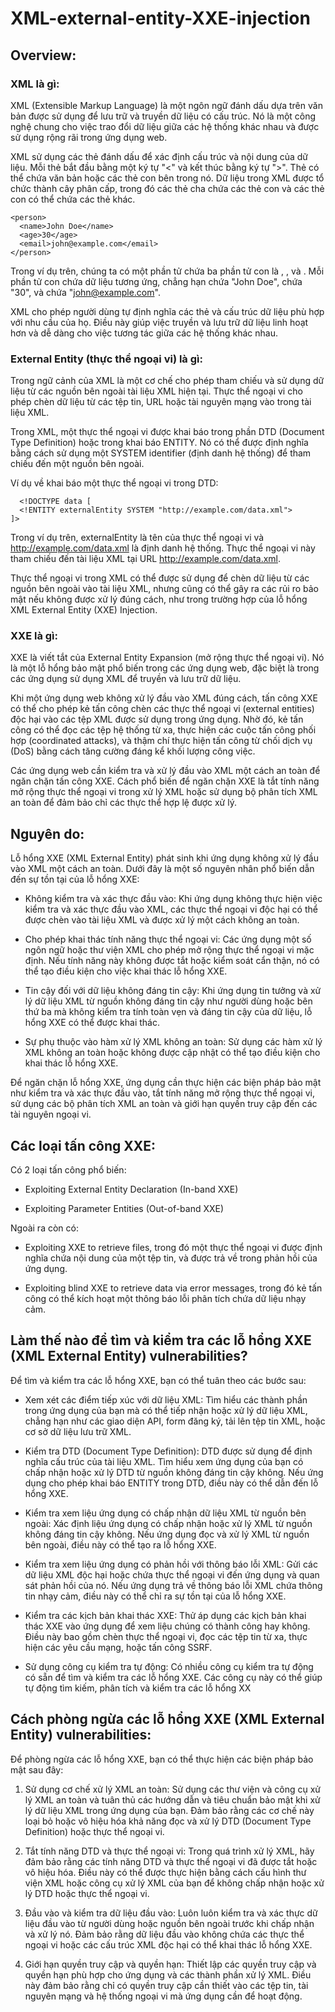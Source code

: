 # XML-external-entity-XXE-injection

## Overview:

### XML là gì:

XML (Extensible Markup Language) là một ngôn ngữ đánh dấu dựa trên văn bản được sử dụng để lưu trữ và truyền dữ liệu có cấu trúc. Nó là một công nghệ chung cho việc trao đổi dữ liệu giữa các hệ thống khác nhau và được sử dụng rộng rãi trong ứng dụng web.

XML sử dụng các thẻ đánh dấu để xác định cấu trúc và nội dung của dữ liệu. Mỗi thẻ bắt đầu bằng một ký tự "<" và kết thúc bằng ký tự ">". Thẻ có thể chứa văn bản hoặc các thẻ con bên trong nó. Dữ liệu trong XML được tổ chức thành cây phân cấp, trong đó các thẻ cha chứa các thẻ con và các thẻ con có thể chứa các thẻ khác.

```
<person>
  <name>John Doe</name>
  <age>30</age>
  <email>john@example.com</email>
</person>
```

Trong ví dụ trên, chúng ta có một phần tử <person> chứa ba phần tử con là <name>, <age>, và <email>. Mỗi phần tử con chứa dữ liệu tương ứng, chẳng hạn <name> chứa "John Doe", <age> chứa "30", và <email> chứa "john@example.com".

XML cho phép người dùng tự định nghĩa các thẻ và cấu trúc dữ liệu phù hợp với nhu cầu của họ. Điều này giúp việc truyền và lưu trữ dữ liệu linh hoạt hơn và dễ dàng cho việc tương tác giữa các hệ thống khác nhau.

### External Entity (thực thể ngoại vi) là gì:

Trong ngữ cảnh của XML là một cơ chế cho phép tham chiếu và sử dụng dữ liệu từ các nguồn bên ngoài tài liệu XML hiện tại. Thực thể ngoại vi cho phép chèn dữ liệu từ các tệp tin, URL hoặc tài nguyên mạng vào trong tài liệu XML.

Trong XML, một thực thể ngoại vi được khai báo trong phần DTD (Document Type Definition) hoặc trong khai báo ENTITY. Nó có thể được định nghĩa bằng cách sử dụng một SYSTEM identifier (định danh hệ thống) để tham chiếu đến một nguồn bên ngoài.

Ví dụ về khai báo một thực thể ngoại vi trong DTD:
  
```
  <!DOCTYPE data [
  <!ENTITY externalEntity SYSTEM "http://example.com/data.xml">
]>
```
Trong ví dụ trên, externalEntity là tên của thực thể ngoại vi và http://example.com/data.xml là định danh hệ thống. Thực thể ngoại vi này tham chiếu đến tài liệu XML tại URL http://example.com/data.xml.

Thực thể ngoại vi trong XML có thể được sử dụng để chèn dữ liệu từ các nguồn bên ngoài vào tài liệu XML, nhưng cũng có thể gây ra các rủi ro bảo mật nếu không được xử lý đúng cách, như trong trường hợp của lỗ hổng XML External Entity (XXE) Injection.

### XXE là gì:
 
XXE là viết tắt của External Entity Expansion (mở rộng thực thể ngoại vi). Nó là một lỗ hổng bảo mật phổ biến trong các ứng dụng web, đặc biệt là trong các ứng dụng sử dụng XML để truyền và lưu trữ dữ liệu.

Khi một ứng dụng web không xử lý đầu vào XML đúng cách, tấn công XXE có thể cho phép kẻ tấn công chèn các thực thể ngoại vi (external entities) độc hại vào các tệp XML được sử dụng trong ứng dụng. Nhờ đó, kẻ tấn công có thể đọc các tệp hệ thống từ xa, thực hiện các cuộc tấn công phối hợp (coordinated attacks), và thậm chí thực hiện tấn công từ chối dịch vụ (DoS) bằng cách tăng cường đáng kể khối lượng công việc.

Các ứng dụng web cần kiểm tra và xử lý đầu vào XML một cách an toàn để ngăn chặn tấn công XXE. Cách phổ biến để ngăn chặn XXE là tắt tính năng mở rộng thực thể ngoại vi trong xử lý XML hoặc sử dụng bộ phân tích XML an toàn để đảm bảo chỉ các thực thể hợp lệ được xử lý.

## Nguyên do:
  
Lỗ hổng XXE (XML External Entity) phát sinh khi ứng dụng không xử lý đầu vào XML một cách an toàn. Dưới đây là một số nguyên nhân phổ biến dẫn đến sự tồn tại của lỗ hổng XXE:

- Không kiểm tra và xác thực đầu vào: Khi ứng dụng không thực hiện việc kiểm tra và xác thực đầu vào XML, các thực thể ngoại vi độc hại có thể được chèn vào tài liệu XML và được xử lý một cách không an toàn.

- Cho phép khai thác tính năng thực thể ngoại vi: Các ứng dụng một số ngôn ngữ hoặc thư viện XML cho phép mở rộng thực thể ngoại vi mặc định. Nếu tính năng này không được tắt hoặc kiểm soát cẩn thận, nó có thể tạo điều kiện cho việc khai thác lỗ hổng XXE.

- Tin cậy đối với dữ liệu không đáng tin cậy: Khi ứng dụng tin tưởng và xử lý dữ liệu XML từ nguồn không đáng tin cậy như người dùng hoặc bên thứ ba mà không kiểm tra tính toàn vẹn và đáng tin cậy của dữ liệu, lỗ hổng XXE có thể được khai thác.

- Sự phụ thuộc vào hàm xử lý XML không an toàn: Sử dụng các hàm xử lý XML không an toàn hoặc không được cập nhật có thể tạo điều kiện cho khai thác lỗ hổng XXE.

Để ngăn chặn lỗ hổng XXE, ứng dụng cần thực hiện các biện pháp bảo mật như kiểm tra và xác thực đầu vào, tắt tính năng mở rộng thực thể ngoại vi, sử dụng các bộ phân tích XML an toàn và giới hạn quyền truy cập đến các tài nguyên ngoại vi.
  
## Các loại tấn công XXE:
  
  Có 2 loại tấn công phổ biến:
  
  - Exploiting External Entity Declaration (In-band XXE)
  
  - Exploiting Parameter Entities (Out-of-band XXE)
  
  Ngoài ra còn có:
  
  - Exploiting XXE to retrieve files, trong đó một thực thể ngoại vi được định nghĩa chứa nội dung của một tệp tin, và được trả về trong phản hồi của ứng dụng.
  
  - Exploiting blind XXE to retrieve data via error messages, trong đó kẻ tấn công có thể kích hoạt một thông báo lỗi phân tích chứa dữ liệu nhạy cảm.
  
## Làm thế nào để tìm và kiểm tra các lỗ hổng XXE (XML External Entity) vulnerabilities?

Để tìm và kiểm tra các lỗ hổng XXE, bạn có thể tuân theo các bước sau:

- Xem xét các điểm tiếp xúc với dữ liệu XML: Tìm hiểu các thành phần trong ứng dụng của bạn mà có thể tiếp nhận hoặc xử lý dữ liệu XML, chẳng hạn như các giao diện API, form đăng ký, tải lên tệp tin XML, hoặc cơ sở dữ liệu lưu trữ XML.

- Kiểm tra DTD (Document Type Definition): DTD được sử dụng để định nghĩa cấu trúc của tài liệu XML. Tìm hiểu xem ứng dụng của bạn có chấp nhận hoặc xử lý DTD từ nguồn không đáng tin cậy không. Nếu ứng dụng cho phép khai báo ENTITY trong DTD, điều này có thể dẫn đến lỗ hổng XXE.

 - Kiểm tra xem liệu ứng dụng có chấp nhận dữ liệu XML từ nguồn bên ngoài: Xác định liệu ứng dụng có chấp nhận hoặc xử lý XML từ nguồn không đáng tin cậy không. Nếu ứng dụng đọc và xử lý XML từ nguồn bên ngoài, điều này có thể tạo ra lỗ hổng XXE.

- Kiểm tra xem liệu ứng dụng có phản hồi với thông báo lỗi XML: Gửi các dữ liệu XML độc hại hoặc chứa thực thể ngoại vi đến ứng dụng và quan sát phản hồi của nó. Nếu ứng dụng trả về thông báo lỗi XML chứa thông tin nhạy cảm, điều này có thể chỉ ra sự tồn tại của lỗ hổng XXE.

- Kiểm tra các kịch bản khai thác XXE: Thử áp dụng các kịch bản khai thác XXE vào ứng dụng để xem liệu chúng có thành công hay không. Điều này bao gồm chèn thực thể ngoại vi, đọc các tệp tin từ xa, thực hiện các yêu cầu mạng, hoặc tấn công SSRF.

- Sử dụng công cụ kiểm tra tự động: Có nhiều công cụ kiểm tra tự động có sẵn để tìm và kiểm tra các lỗ hổng XXE. Các công cụ này có thể giúp tự động tìm kiếm, phân tích và kiểm tra các lỗ hổng XX

## Cách phòng ngừa các lỗ hổng XXE (XML External Entity) vulnerabilities:

Để phòng ngừa các lỗ hổng XXE, bạn có thể thực hiện các biện pháp bảo mật sau đây:

1. Sử dụng cơ chế xử lý XML an toàn: Sử dụng các thư viện và công cụ xử lý XML an toàn và tuân thủ các hướng dẫn và tiêu chuẩn bảo mật khi xử lý dữ liệu XML trong ứng dụng của bạn. Đảm bảo rằng các cơ chế này loại bỏ hoặc vô hiệu hóa khả năng đọc và xử lý DTD (Document Type Definition) hoặc thực thể ngoại vi.

2. Tắt tính năng DTD và thực thể ngoại vi: Trong quá trình xử lý XML, hãy đảm bảo rằng các tính năng DTD và thực thể ngoại vi đã được tắt hoặc vô hiệu hóa. Điều này có thể được thực hiện bằng cách cấu hình thư viện XML hoặc công cụ xử lý XML của bạn để không chấp nhận hoặc xử lý DTD hoặc thực thể ngoại vi.

3. Đầu vào và kiểm tra dữ liệu đầu vào: Luôn luôn kiểm tra và xác thực dữ liệu đầu vào từ người dùng hoặc nguồn bên ngoài trước khi chấp nhận và xử lý nó. Đảm bảo rằng dữ liệu đầu vào không chứa các thực thể ngoại vi hoặc các cấu trúc XML độc hại có thể khai thác lỗ hổng XXE.

4. Giới hạn quyền truy cập và quyền hạn: Thiết lập các quyền truy cập và quyền hạn phù hợp cho ứng dụng và các thành phần xử lý XML. Điều này đảm bảo rằng chỉ có quyền truy cập cần thiết vào các tệp tin, tài nguyên mạng và hệ thống ngoại vi mà ứng dụng cần để hoạt động.








  
  
